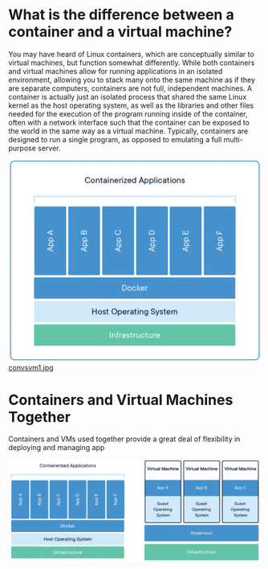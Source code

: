 # What is the difference between a container and a virtual machine?

You may have heard of Linux containers, which are conceptually similar to virtual machines, but function somewhat differently. While both containers and virtual machines allow for running applications in an isolated environment, allowing you to stack many onto the same machine as if they are separate computers, containers are not full, independent machines. A container is actually just an isolated process that shared the same Linux kernel as the host operating system, as well as the libraries and other files needed for the execution of the program running inside of the container, often with a network interface such that the container can be exposed to the world in the same way as a virtual machine. Typically, containers are designed to run a single program, as opposed to emulating a full multi-purpose server.

![convsvm.jpg](convsvm.jpg) [convsvm1.jpg](convsvm1.jpg)

# Containers and Virtual Machines Together

Containers and VMs used together provide a great deal of flexibility in deploying and managing app

![convm.jpg](convm.jpg)